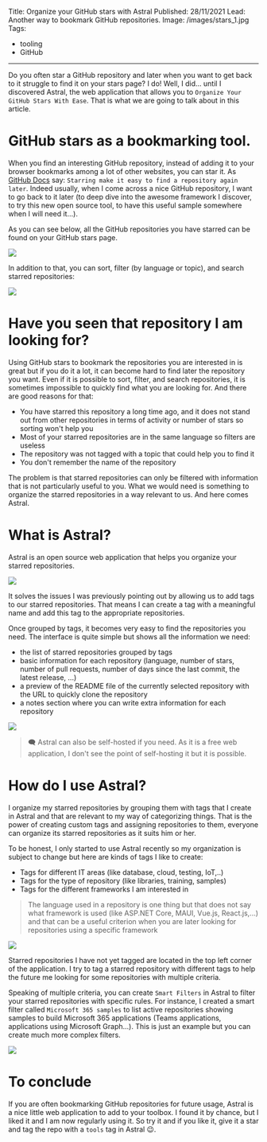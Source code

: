 Title: Organize your GitHub stars with Astral
Published: 28/11/2021
Lead: Another way to bookmark GitHub repositories.
Image: /images/stars_1.jpg
Tags:
  - tooling
  - GitHub
---

Do you often star a GitHub repository and later when you want to get back to it struggle to find it on your stars page? I do! Well, I did... until I discovered Astral, the web application that allows you to `Organize Your GitHub Stars With Ease`. That is what we are going to talk about in this article.

# GitHub stars as a bookmarking tool.

When you find an interesting GitHub repository, instead of adding it to your browser bookmarks among a lot of other websites, you can star it. As [GitHub Docs](https://docs.github.com/en/get-started/exploring-projects-on-github/saving-repositories-with-stars) say: `Starring make it easy to find a repository again later`. Indeed usually, when I come across a nice GitHub repository, I want to go back to it later (to deep dive into the awesome framework I discover, to try this new open source tool, to have this useful sample somewhere when I will need it...).

As you can see below, all the GitHub repositories you have starred can be found on your GitHub stars page.

<img src="/posts/images/astral_github_1.png" class="img-fluid centered-img">

In addition to that, you can sort, filter (by language or topic), and search starred repositories:

<img src="/posts/images/astral_github_2.png" class="img-fluid centered-img">

# Have you seen that repository I am looking for?

Using GitHub stars to bookmark the repositories you are interested in is great but if you do it a lot, it can become hard to find later the repository you want. Even if it is possible to sort, filter, and search repositories, it is sometimes impossible to quickly find what you are looking for. And there are good reasons for that:
- You have starred this repository a long time ago, and it does not stand out from other repositories in terms of activity or number of stars so sorting won't help you
- Most of your starred repositories are in the same language so filters are useless
- The repository was not tagged with a topic that could help you to find it
- You don't remember the name of the repository

The problem is that starred repositories can only be filtered with information that is not particularly useful to you. What we would need is something to organize the starred repositories in a way relevant to us. And here comes Astral.

# What is Astral?

Astral is an open source web application that helps you organize your starred repositories.

<img src="/posts/images/astral_app_1.png" class="img-fluid centered-img">

It solves the issues I was previously pointing out by allowing us to add tags to our starred repositories. That means I can create a tag with a meaningful name and add this tag to the appropriate repositories.

Once grouped by tags, it becomes very easy to find the repositories you need. The interface is quite simple but shows all the information we need:
- the list of starred repositories grouped by tags 
- basic information for each repository (language, number of stars, number of pull requests, number of days since the last commit, the latest release, ...)
- a preview of the README file of the currently selected repository with the URL to quickly clone the repository
- a notes section where you can write extra information for each repository

<img src="/posts/images/astral_app_2.png" class="img-fluid centered-img">

> 🗨 Astral can also be self-hosted if you need. As it is a free web application, I don't see the point of self-hosting it but it is possible.  

# How do I use Astral?

I organize my starred repositories by grouping them with tags that I create in Astral and that are relevant to my way of categorizing things. That is the power of creating custom tags and assigning repositories to them, everyone can organize its starred repositories as it suits him or her.

To be honest, I only started to use Astral recently so my organization is subject to change but here are kinds of tags I like to create:

- Tags for different IT areas (like database, cloud, testing, IoT,..)
- Tags for the type of repository (like libraries, training, samples)
- Tags for the different frameworks I am interested in
> The language used in a repository is one thing but that does not say what framework is used (like ASP.NET Core, MAUI, Vue.js, React.js,...) and that can be a useful criterion when you are later looking for repositories using a specific framework


<img src="/posts/images/astral_app_3.png" class="img-fluid centered-img">

Starred repositories I have not yet tagged are located in the top left corner of the application. I try to tag a starred repository with different tags to help the future me looking for some repositories with multiple criteria.

Speaking of multiple criteria, you can create `Smart Filters` in Astral to filter your starred repositories with specific rules. For instance, I created a smart filter called `Microsoft 365 samples` to list active repositories showing samples to build Microsoft 365 applications (Teams applications, applications using Microsoft Graph...). This is just an example but you can create much more complex filters.

<img src="/posts/images/astral_app_4.png" class="img-fluid centered-img">

# To conclude

If you are often bookmarking GitHub repositories for future usage, Astral is a nice little web application to add to your toolbox. I found it by chance, but I liked it and I am now regularly using it. So try it and if you like it, give it a star and tag the repo with a `tools` tag in Astral 😉.